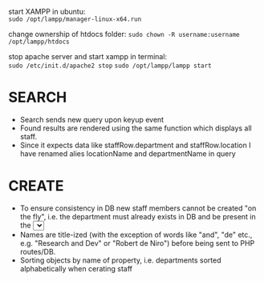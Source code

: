 start XAMPP in ubuntu:  
```sudo /opt/lampp/manager-linux-x64.run```  

change ownership of htdocs folder:
```sudo chown -R username:username /opt/lampp/htdocs```

stop apache server and start xampp in terminal:  
```sudo /etc/init.d/apache2 stop```
```sudo /opt/lampp/lampp start```

# SEARCH
- Search sends new query upon keyup event
- Found results are rendered using the same function which displays all staff.
- Since it expects data like staffRow.department and staffRow.location I have renamed alies locationName and departmentName in query

# CREATE
- To ensure consistency in DB new staff members cannot be created "on the fly", i.e. the department must already exists in DB and be present in the <select> container. The same rule applies to creating departments - the location needs to already be in the DB.  
- Names are title-ized (with the exception of words like "and", "de" etc., e.g. "Research and Dev" or "Robert de Niro") before being sent to PHP routes/DB.  
- Sorting objects by name of property, i.e. departments sorted alphabetically when cerating staff


